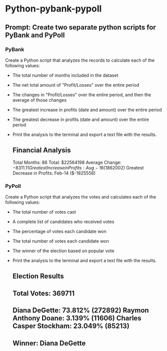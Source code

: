 # Python-pybank-pypoll

## Prompt: Create two separate python scripts for PyBank and PyPoll

### PyBank

Create a Python script that analyzes the records to calculate each of the following values:

- The total number of months included in the dataset
- The net total amount of "Profit/Losses" over the entire period
- The changes in "Profit/Losses" over the entire period, and then the average of those changes
- The greatest increase in profits (date and amount) over the entire period
- The greatest decrease in profits (date and amount) over the entire period
- Print the analysis to the terminal and export a text file with the results.


    Financial Analysis
    ---------------------------------
    Total Months: 86
    Total: $22564198
    Average Change: $-8311.11
    Greatest Increase in Profits: Aug-16 ($1862002)
    Greatest Decrease in Profits: Feb-14 ($-1825558)



### PyPoll

Create a Python script that analyzes the votes and calculates each of the following values:

- The total number of votes cast
- A complete list of candidates who received votes
- The percentage of votes each candidate won
- The total number of votes each candidate won
- The winner of the election based on popular vote
- Print the analysis to the terminal and export a text file with the results.


     Election Results
    -------------------------------------
    Total Votes: 369711
    -------------------------------------
    Diana DeGette: 73.812% (272892)
    Raymon Anthony Doane: 3.139% (11606)
    Charles Casper Stockham: 23.049% (85213)
    -------------------------------------
    Winner: Diana DeGette
    -------------------------------------

